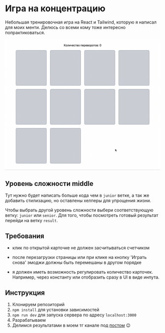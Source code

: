# Игра на концентрацию

Небольшая тренировочная игра на React и Tailwind, которую я написал для моих менти. Делюсь со всеми кому тоже интересно попрактиковаться.

![Concentration game](./public/concentration-game.gif)

## Уровень сложности middle

Тут нужно будет написать больше кода чем в `junior` ветке, а так же добавить стилизацию, но оставлены хелперы для упрощения жизни.

Чтобы выбрать другой уровень сложности выбери соответствующую ветку: `junior` или `senior`. Для того, чтобы посмотреть готовый результат перейди на ветку `result`.

## Требования

- клик по открытой карточке не должен засчитываться счетчиком

- после перезагрузки страницы или при клике на кнопку 'Играть снова' эмоджи должны быть перемешаны в другом порядке

- я должен иметь возможность регулировать количество карточек. Например, через константу или отобразить сразу в UI в виде инпута.

## Инструкция

1. Клонируем репозиторий
2. `npm install` для установки зависимостей
3. `npm run dev` для запуска сервера по адресу `localhost:3000`
4. Разрабатываем
5. Делимся результатами в моем тг канале под [постом](https://t.me/ze1enovsky_channel/47) 😉
